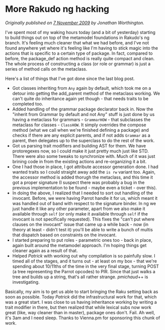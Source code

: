 # More Rakudo ng hacking
    
*Originally published on [7 November 2009](https://use-perl.github.io/user/JonathanWorthington/journal/39856/) by Jonathan Worthington.*

I've spent most of my waking hours today (and a bit of yesterday) starting to build things out on top of the metamodel foundations in Rakudo's ng branch. It's feeling much cleaner that what we had before, and I've not found anywhere yet where it's feeling like I'm having to stick magic into the actions that is specific to a certain type of package. In fact, compared to before, the package_def action method is really quite compact and clean. The whole process of constructing a class (or role or grammar) is just a series of method calls on the metaclass.

Here's a list of things that I've got done since the last blog post.

- Got classes inheriting from `Any` again by default, which took me on a detour into getting the add_parent method of the metaclass working. We can't quite do inheritance again yet though - that needs traits to be completed too.
- Added handling of the grammar package declarator back in. Now the "inherit from Grammar by default and not Any" stuff is just done by us having a metaclass for grammars - `GrammarHOW` - that subclasses the metaclass for classes - `ClassHOW`. It simply overrides the compose method (what we call when we're finished defining a package) and checks if there are any explicit parents, and if not adds `Grammar` as a parent, then delegates up to the superclass to do the rest of the work.
- Got us parsing trait modifiers and building AST for them. We have protoregexes now, so I could make it just pretty much just like STD. There were also some tweaks to synchronize with. Much of it was just brining code in from the existing actions and re-organizing it a bit.
- One I had those in place, I got attribute accessor generation done. I had wanted traits so I could straight away add the `is rw` variant too. Again, the accessor method is added thorugh the metaclass, and this time it got a proper signature (I suspect there was probably a bug in the previous implementation to be found - maybe even a ticket - over this).
- In doing the above, I realized that I needed to sort out handling of the invocant. Before, we were having Parrot handle it for us, which meant it was handled out of band with respect to the signature binder. In ng we just handle it like any other parameter, apart from we also make it available through `self` (or only make it available through `self` if the invocant is not specifically requested). This fixes the "can't put where clauses on the invocant" issue that came up a while back - now (in theory at least - didn't test it) you'll be able to write a bunch of multis that dispatch based on constraints on the invocant.
- I started preparing to put roles - parametric ones too - back in place, again built around the metamodel approach. I'm hoping things get cleaner again as a result of that.
- Helped *Patrick* with working out why compilation is so painfully slow. I timed all of the stages, and it turns out - at least on my box - that we're spending about 10/11ths of the time in the very final stage, turning POST (a tree representing the Parrot opcodes) to PIR. Since that just walks a tree and builds up a string, that's all rather strange. *pmichaud*++ is investigating.

Basically, my aim is to get us able to start bringing the Raku setting back as soon as possible. Today *Patrick* did the infrastructural work for that, which was a great start. I was close to us having inheritance working by writing a trait modifier in there, but then realized that while lexical subs now work great (like, way cleaner than in master), package ones don't. Fail. Ah well, it's 3am and I need sleep. Thanks to Vienna.pm for sponsoring this chunk of work.
